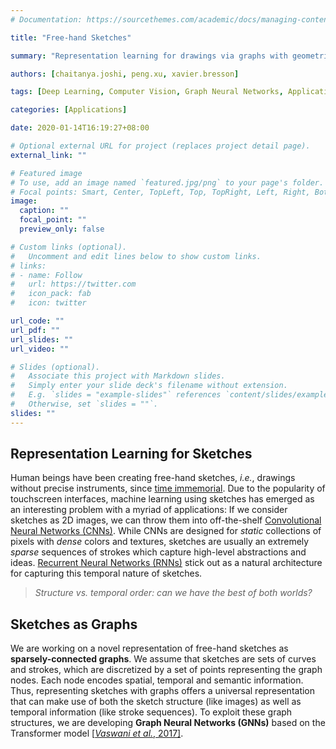 ```yaml
---
# Documentation: https://sourcethemes.com/academic/docs/managing-content/

title: "Free-hand Sketches"

summary: "Representation learning for drawings via graphs with geometric and temporal information."

authors: [chaitanya.joshi, peng.xu, xavier.bresson]

tags: [Deep Learning, Computer Vision, Graph Neural Networks, Applications, Sketches]

categories: [Applications]

date: 2020-01-14T16:19:27+08:00

# Optional external URL for project (replaces project detail page).
external_link: ""

# Featured image
# To use, add an image named `featured.jpg/png` to your page's folder.
# Focal points: Smart, Center, TopLeft, Top, TopRight, Left, Right, BottomLeft, Bottom, BottomRight.
image:
  caption: ""
  focal_point: ""
  preview_only: false

# Custom links (optional).
#   Uncomment and edit lines below to show custom links.
# links:
# - name: Follow
#   url: https://twitter.com
#   icon_pack: fab
#   icon: twitter

url_code: ""
url_pdf: ""
url_slides: ""
url_video: ""

# Slides (optional).
#   Associate this project with Markdown slides.
#   Simply enter your slide deck's filename without extension.
#   E.g. `slides = "example-slides"` references `content/slides/example-slides.md`.
#   Otherwise, set `slides = ""`.
slides: ""
---
```


## Representation Learning for Sketches

Human beings have been creating free-hand sketches, *i.e.*, drawings without precise instruments, since [time immemorial](https://en.wikipedia.org/wiki/Cave_painting).
Due to the popularity of touchscreen interfaces, machine learning using sketches has emerged as an interesting problem with a myriad of applications:
If we consider sketches as 2D images, we can throw them into off-the-shelf [Convolutional Neural Networks (CNNs)](https://arxiv.org/abs/1501.07873).
While CNNs are designed for *static* collections of pixels with *dense* colors and textures,
sketches are usually an extremely *sparse* sequences of strokes which capture high-level abstractions and ideas. [Recurrent Neural Networks (RNNs)](https://ai.googleblog.com/2017/04/teaching-machines-to-draw.html) stick out as a natural architecture for capturing this temporal nature of sketches.

>*Structure vs. temporal order: can we have the best of both worlds?*

## Sketches as Graphs

We are working on a novel representation of free-hand sketches as **sparsely-connected graphs**. 
We assume that sketches are sets of curves and strokes, which are discretized by a set of points representing the graph nodes.
Each node encodes spatial, temporal and semantic information.
Thus, representing sketches with graphs offers a universal representation that can make use of both the sketch structure (like images) as well as temporal information (like stroke sequences).
To exploit these graph structures, we are developing **Graph Neural Networks (GNNs)** based on the Transformer model [[*Vaswani et al.*, 2017]](https://arxiv.org/abs/1706.03762). 
